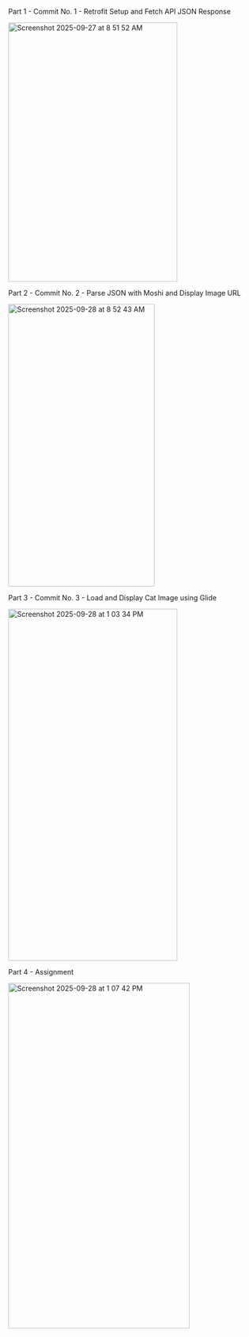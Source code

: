 Part 1 - Commit No. 1 - Retrofit Setup and Fetch API JSON Response

<img width="342" height="523" alt="Screenshot 2025-09-27 at 8 51 52 AM" src="https://github.com/user-attachments/assets/4c896dfa-76b3-43fe-905d-0919ea50dc61" />

Part 2 - Commit No. 2 - Parse JSON with Moshi and Display Image URL

<img width="296" height="570" alt="Screenshot 2025-09-28 at 8 52 43 AM" src="https://github.com/user-attachments/assets/5d9b522c-5a9b-4756-9b08-94ec98294ca2" />

Part 3 - Commit No. 3 - Load and Display Cat Image using Glide

<img width="342" height="710" alt="Screenshot 2025-09-28 at 1 03 34 PM" src="https://github.com/user-attachments/assets/7837acb8-57b6-49a8-8f82-e76fb56e951c" />

Part 4 - Assignment

<img width="367" height="697" alt="Screenshot 2025-09-28 at 1 07 42 PM" src="https://github.com/user-attachments/assets/8cc2af5b-9504-499f-a847-e889e0db519f" />
